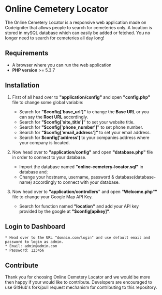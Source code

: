 # Online Cemetery Locator
The Online Cemetery Locator is a responsive web application made on Codeigniter that allows people to search for cemeteries only. A location is stored in mySQL database which can easily be added or fetched. You no longer need to search for cemeteries all day long!

## Requirements
* A browser where you can run the web application
* **PHP version** >= 5.3.7
	
## Installation
1. First of all head over to **"application/config"** and open **"config.php"** file to change some global variable:
 	* Search for **"$config['base_url']"** to change the **Base URL** or you can say the **Root URL** accordingly.
 	* Search for **"$config['site_title']"** to set your website title.
 	* Search for **"$config['phone_number']"** to set phone number.
 	* Search for **"$config['email_address']"** to set your email address.
 	* Search for **$config['address']** to your companies address where your company is located.

2. Now head over to **"application/config"** and open **"database.php"** file in order to connect to your database.
	* Import the database named **"online-cemetery-locator.sql"** in database and;
	* Change your hostname, username, password & database(database-name) accordingly to connect with your database.

3. Now head over to **"application/controllers"** and open **"Welcome.php""** file to change your Google Map API Key.
	* Search for function named **"location"** and add your API key provided by the google at **"$config[apikey]"**.

## Login to Dashboard
	* Head over to the URL "domain.com/login" and use default email and password to login as admin.
	* Email: admin@admin.com
	* Password: 123456
	
## Contribute
Thank you for choosing Online Cemetery Locator and we would be more then happy if your would like to contribute. Developers are encouraged to use GitHub's fork/pull request mechanism for contributing to this repository.
